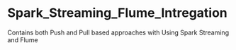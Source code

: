 # Spark_Streaming_Flume_Intregation
Contains both Push and Pull based approaches with Using Spark Streaming and Flume
